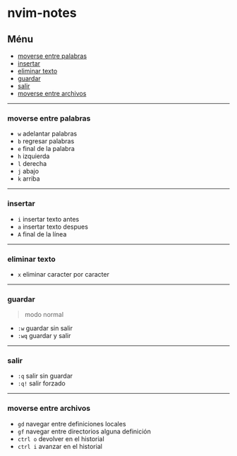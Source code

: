 # nvim-notes

## Ménu

- [moverse entre palabras](#moverse-entre-palabras)
- [insertar](#insertar)
- [eliminar texto](#eliminar-texto)
- [guardar](#guardar)
- [salir](#salir)
- [moverse entre archivos](#moverse-entre-archivos)

---

### moverse entre palabras

* `w` adelantar palabras
* `b` regresar palabras
* `e` final de la palabra
* `h` izquierda
* `l` derecha
* `j` abajo
* `k` arriba

---

### insertar

* `i` insertar texto antes
* `a` insertar texto despues
* `A` final de la línea

---

### eliminar texto

* `x` eliminar caracter por caracter

---

### guardar

> modo normal

* `:w` guardar sin salir
* `:wq` guardar y salir

---

### salir

* `:q` salir sin guardar
* `:q!` salir forzado

---

### moverse entre archivos

* `gd` navegar entre definiciones locales
* `gf` navegar entre directorios alguna definición
* `ctrl o` devolver en el historial
* `ctrl i` avanzar en el historial
